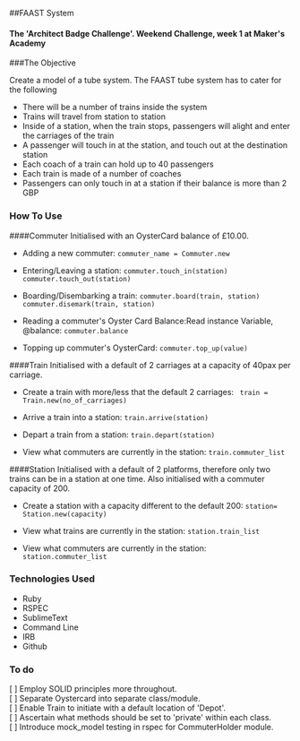 ##FAAST System


#### The 'Architect Badge Challenge'. Weekend Challenge, week 1 at Maker's Academy


###The Objective

Create a model of a tube system. The FAAST tube system has to cater for the following

+ There will be a number of trains inside the system
+ Trains will travel from station to station
+ Inside of a station, when the train stops, passengers will alight and enter the carriages of the train
+ A passenger will touch in at the station, and touch out at the destination station
+ Each coach of a train can hold up to 40 passengers
+ Each train is made of a number of coaches
+ Passengers can only touch in at a station if their balance is more than 2 GBP

### How To Use
####Commuter
Initialised with an OysterCard balance of £10.00.

* Adding a new commuter: ```commuter_name = Commuter.new ```

* Entering/Leaving a station:  ```commuter.touch_in(station)
commuter.touch_out(station)```

* Boarding/Disembarking a train: ```commuter.board(train, station)
commuter.disemark(train, station)```

* Reading a commuter's Oyster Card Balance:Read instance Variable, @balance: ```commuter.balance```

* Topping up commuter's OysterCard: ```commuter.top_up(value)```

####Train
Initialised with a default of 2 carriages at a capacity of 40pax per carriage.

* Create a train with more/less that the default 2 carriages: ``` train = Train.new(no_of_carriages)```

* Arrive a train into a station: ```train.arrive(station)```

* Depart a train from a station: ```train.depart(station)```

* View what commuters are currently in the station: ``` train.commuter_list ```


####Station
Initialised with a default of 2 platforms, therefore only two trains can be in a station at one time. Also initialised with a commuter capacity of 200.

* Create a station with a capacity different to the default 200: ```station= Station.new(capacity)```

* View what trains are currently in the station: ``` station.train_list ```

* View what commuters are currently in the station: ``` station.commuter_list ```

### Technologies Used
* Ruby
* RSPEC
* SublimeText
* Command Line
* IRB
* Github

### To do 
[ ] Employ SOLID principles more throughout.  
[ ] Separate Oystercard into separate class/module.  
[ ] Enable Train to initiate with a default location of 'Depot'.  
[ ] Ascertain what methods should be set to 'private' within each class.  
[ ] Introduce mock_model testing in rspec for CommuterHolder module. 

